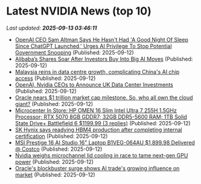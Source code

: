 # Latest NVIDIA News (top 10)
_Last updated: **2025-09-13 03:46:11**_

- [OpenAI CEO Sam Altman Says He Hasn't Had 'A Good Night Of Sleep Since ChatGPT Launched,' Urges AI Privilege To Stop Potential Government Snooping](https://finance.yahoo.com/news/openai-ceo-sam-altman-says-033107353.html) (Published: 2025-09-12)
- [Alibaba’s Shares Soar After Investors Buy Into Big AI Moves](https://www.livemint.com/companies/news/alibabas-shares-soar-after-investors-buy-into-big-ai-moves-11757646624491.html) (Published: 2025-09-12)
- [Malaysia reins in data centre growth, complicating China's AI chip access](https://economictimes.indiatimes.com/tech/artificial-intelligence/malaysia-reins-in-data-centre-growth-complicating-chinas-ai-chip-access/articleshow/123841816.cms) (Published: 2025-09-12)
- [OpenAI, Nvidia CEOs to Announce UK Data Center Investments](https://finance.yahoo.com/news/openai-nvidia-ceos-announce-uk-024155303.html) (Published: 2025-09-12)
- [Oracle nears $1 trillion market cap milestone. So, who all own the cloud giant?](https://economictimes.indiatimes.com/markets/stocks/news/oracle-nears-1-trillion-market-cap-milestone-so-who-all-own-the-cloud-giant/articleshow/123841546.cms) (Published: 2025-09-12)
- [Microcenter In Store: HP OMEN 16 Slim Intel Ultra 7 255H 1.5GHz Processor; RTX 5070 8GB GDDR7; 32GB DDR5-5600 RAM; 1TB Solid State Drive+ Battlefield 6 $1199.99 (3 replies)](https://slickdeals.net/f/18600130-microcenter-in-store-hp-omen-16-slim-intel-ultra-7-255h-1-5ghz-processor-rtx-5070-8gb-gddr7-32gb-ddr5-5600-ram-1tb-solid-state-drive-battlefield-6-1199-99) (Published: 2025-09-12)
- [SK Hynix says readying HBM4 production after completing internal certification](https://finance.yahoo.com/news/sk-hynix-says-readying-hbm4-021256279.html) (Published: 2025-09-12)
- [MSI Prestige 16 AI Studio 16" Laptop B1VEG-064AU $1,899.98 Delivered @ Costco](https://www.ozbargain.com.au/node/923800) (Published: 2025-09-12)
- [Nvidia weighs microchannel lid cooling in race to tame next-gen GPU power](https://www.digitimes.com/news/a20250912PD215/nvidia-rubin-cooling-design.html) (Published: 2025-09-12)
- [Oracle's blockbuster surge shows AI trade's growing influence on market](https://economictimes.indiatimes.com/tech/technology/oracles-blockbuster-surge-shows-ai-trades-growing-influence-on-market/articleshow/123841032.cms) (Published: 2025-09-12)

